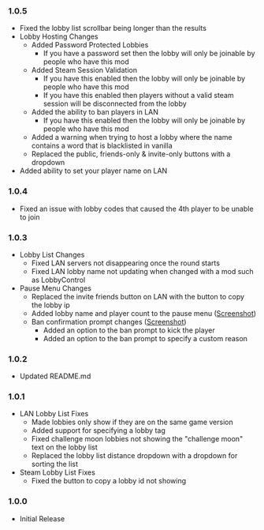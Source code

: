 ### 1.0.5

- Fixed the lobby list scrollbar being longer than the results
- Lobby Hosting Changes
  - Added Password Protected Lobbies
    - If you have a password set then the lobby will only be joinable by people who have this mod
  - Added Steam Session Validation
    - If you have this enabled then the lobby will only be joinable by people who have this mod
    - If you have this enabled then players without a valid steam session will be disconnected from the lobby
  - Added the ability to ban players in LAN
    - If you have this enabled then the lobby will only be joinable by people who have this mod
  - Added a warning when trying to host a lobby where the name contains a word that is blacklisted in vanilla
  - Replaced the public, friends-only & invite-only buttons with a dropdown
- Added ability to set your player name on LAN

### 1.0.4

- Fixed an issue with lobby codes that caused the 4th player to be unable to join

### 1.0.3

- Lobby List Changes
  - Fixed LAN servers not disappearing once the round starts
  - Fixed LAN lobby name not updating when changed with a mod such as LobbyControl
- Pause Menu Changes
  - Replaced the invite friends button on LAN with the button to copy the lobby ip
  - Added lobby name and player count to the pause menu ([Screenshot](https://i.gyazo.com/c1d9be655f692be2a898b31c1e7e332a.png))
  - Ban confirmation prompt changes ([Screenshot](https://i.gyazo.com/9a51859c98bfa506d1dc94f5fa017217.png))
    - Added an option to the ban prompt to kick the player
    - Added an option to the ban prompt to specify a custom reason

### 1.0.2

- Updated README.md

### 1.0.1

- LAN Lobby List Fixes
  - Made lobbies only show if they are on the same game version
  - Added support for specifying a lobby tag
  - Fixed challenge moon lobbies not showing the "challenge moon" text on the lobby list
  - Replaced the lobby list distance dropdown with a dropdown for sorting the list
- Steam Lobby List Fixes
  - Fixed the button to copy a lobby id not showing

### 1.0.0

- Initial Release
